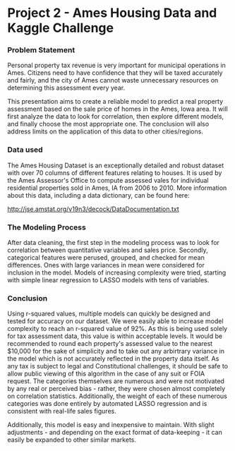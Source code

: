 # Project 2 - Ames Housing Data and Kaggle Challenge

### Problem Statement
Personal property tax revenue is very important for municipal operations in Ames.  Citizens need to have confidence that they will be taxed accurately and fairly, and the city of Ames cannot waste unnecessary resources on determining this assessment every year.

This presentation aims to create a reliable model to predict a real property assessment based on the sale price of homes in the Ames, Iowa area.  It will first analyze the data to look for correlation, then explore different models, and finally choose the most appropriate one.  The conclusion will also address limits on the application of this data to other cities/regions.


### Data used

The Ames Housing Dataset is an exceptionally detailed and robust dataset with over 70 columns of different features relating to houses.  It is used by the Ames Assessor's Office to compute assessed vales for individual residential properties sold in Ames, IA from 2006 to 2010.  More information about this data, including a data dictionary, can be found here:

http://jse.amstat.org/v19n3/decock/DataDocumentation.txt





### The Modeling Process

After data cleaning, the first step in the modeling process was to look for correlation between quantitative variables and sales price.  Secondly, categorical features were perused, grouped, and checked for mean differences.  Ones with large variances in mean were considered for inclusion in the model.  Models of increasing complexity were tried, starting with simple linear regression to LASSO models with tens of variables.

### Conclusion

Using r-squared values, multiple models can quickly be designed and tested for accuracy on our dataset.  We were easily able to increase model complexity to reach an r-squared value of 92%.  As this is being used solely for tax assessment data, this value is within acceptable levels.  It would be recommended to round each property's assessed value to the nearest $10,000 for the sake of simplicity and to take out any arbirtrary variance in the model which is not accurately reflected in the property data itself.  As any tax is subject to legal and Constitutional challenges, it should be safe to allow public viewing of this algorithm in the case of any suit or FOIA request.  The categories themselves are numerous and were not motivated by any real or perceived bias - rather, they were chosen almost completely on correlation statistics.  Additionally, the weight of each of these numerous categories was done entirely by automated LASSO regression and is consistent with real-life sales figures.

Additionally, this model is easy and inexpensive to maintain.  With slight adjustments - and depending on the exact format of data-keeping - it can easily be expanded to other similar markets.  